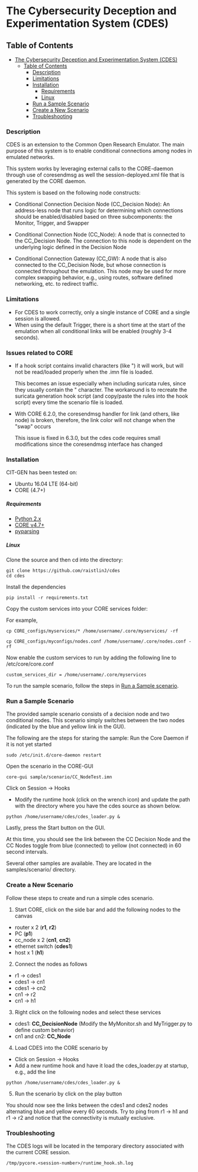 # The Cybersecurity Deception and Experimentation System (CDES)
## Table of Contents
- [The Cybersecurity Deception and Experimentation System (CDES)](#the-cybersecurity-deception-and-experimentation-system-cdes)
  - [Table of Contents](#table-of-contents)
    - [Description](#description)
    - [Limitations](#limitations)
    - [Installation](#installation)
        - [Requirements](#requirements)
        - [Linux](#linux)
    - [Run a Sample Scenario](#run-a-sample-scenario)
    - [Create a New Scenario](#create-a-new-scenario)
    - [Troubleshooting](#troubleshooting)

### Description
CDES is an extension to the Common Open Research Emulator. The main purpose of this system is to enable conditional connections among nodes in emulated networks. 

This system works by leveraging external calls to the CORE-daemon through use of coresendmsg as well the session-deployed.xml file that is generated by the CORE daemon. 

This system is based on the following node constructs:
* Conditional Connection Decision Node (CC_Decision Node): An address-less node that runs logic for determining which connections should be enabled/disabled based on three subcomponents: the Monitor, Trigger, and Swapper

* Conditional Connection Node (CC_Node): A node that is connected to the CC_Decision Node. The connection to this node is dependent on the underlying logic defined in the Decision Node

* Conditional Connection Gateway (CC_GW): A node that is also connected to the CC_Decision Node, but whose connection is connected throughout the emulation. This node may be used for more complex swapping behavior, e.g., using routes, software defined networking, etc. to redirect traffic.

### Limitations
* For CDES to work correctly, only a single instance of CORE and a single session is allowed. 
* When using the default Trigger, there is a short time at the start of the emulation when all conditional links will be enabled (roughly 3-4 seconds).

### Issues related to CORE
* If a hook script contains invalid characters (like ") it will work, but will not be read/loaded properly when the .imn file is loaded.

  This becomes an issue especially when including suricata rules, since they usually contain the " character. The workaround is to recreate the suricata generation hook script (and copy/paste the rules into the hook script) every time the scenario file is loaded.
* With CORE 6.2.0, the coresendmsg handler for link (and others, like node) is broken, therefore, the link color will not change when the "swap" occurs

  This issue is fixed in 6.3.0, but the cdes code requires small modifications since the coresendmsg interface has changed


### Installation
CIT-GEN has been tested on:
* Ubuntu 16.04 LTE (64-bit)
* CORE (4.7+) 

##### Requirements
* [Python 2.x ](https://www.python.org/download/releases/2.7/)
* [CORE v4.7+](https://github.com/coreemu/core/)
* [pyparsing](https://pypi.org/project/pyparsing/)

##### Linux
Clone the source and then cd into the directory:
```
git clone https://github.com/raistlinJ/cdes
cd cdes
```
Install the dependencies
```
pip install -r requirements.txt
```

Copy the custom services into your CORE services folder:

For example, 
```
cp CORE_configs/myservices/* /home/username/.core/myservices/ -rf

cp CORE_configs/myconfigs/nodes.conf /home/username/.core/nodes.conf -rf
```

Now enable the custom services to run by adding the following line to /etc/core/core.conf
```
custom_services_dir = /home/username/.core/myservices
```

To run the sample scenario, follow the steps in [Run a Sample scenario](#run-a-sample-scenario).

### Run a Sample Scenario
The provided sample scenario consists of a decision node and two conditional nodes. This scenario simply switches between the two nodes (indicated by the blue and yellow link in the GUI). 

The following are the steps for staring the sample:
Run the Core Daemon if it is not yet started
```
sudo /etc/init.d/core-daemon restart
```
Open the scenario in the CORE-GUI
```
core-gui sample/scenario/CC_NodeTest.imn
```
Click on Session -> Hooks
- Modify the runtime hook (click on the wrench icon) and update the path with the directory where you have the cdes source as shown below.
```
python /home/username/cdes/cdes_loader.py &
```

Lastly, press the Start button on the GUI.

At this time, you should see the link between the CC Decision Node and the CC Nodes toggle from blue (connected) to yellow (not connected) in 60 second intervals.

Several other samples are available. They are located in the samples/scenario/ directory.

### Create a New Scenario
Follow these steps to create and run a simple cdes scenario.

1. Start CORE, click on the side bar and add the following nodes to the canvas
- router x 2 (**r1**, **r2**)
- PC (**p1**)
- cc_node x 2 (**cn1**, **cn2**)
- ethernet switch (**cdes1**)
- host x 1 (**h1**)

2. Connect the nodes as follows
- r1 -> cdes1
- cdes1 -> cn1
- cdes1 -> cn2
- cn1 -> r2
- cn1 -> h1

3. Right click on the following nodes and select these services
- cdes1: **CC_DecisionNode** (Modify the MyMonitor.sh and MyTrigger.py to define custom behavior)
- cn1 and cn2: **CC_Node**

4. Load CDES into the CORE scenario by 
- Click on Session -> Hooks
- Add a new runtime hook and have it load the cdes_loader.py at startup, e.g., add the line
```
python /home/username/cdes/cdes_loader.py &
```

5. Run the scenario by click on the play button

You should now see the links between the cdes1 and cdes2 nodes alternating blue and yellow every 60 seconds. Try to ping from r1 -> h1 and r1 -> r2 and notice that the connectivity is mutually exclusive.

### Troubleshooting

The CDES logs will be located in the temporary directory associated with the current CORE session.
```
/tmp/pycore.<session-number>/runtime_hook.sh.log
```
